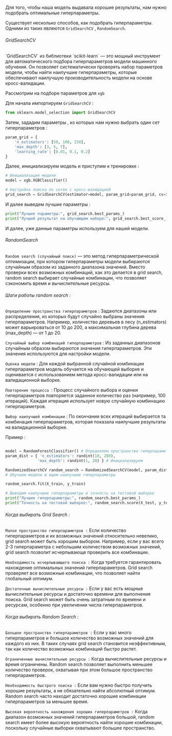 Для того, чтобы наша модель выдавала хорошие результаты, нам нужно подобрать оптимальные гиперпараметры. 

Существует несколько способов, как подобрать гиперпараметры. 
Одними из таких являются `GridSearchCV` , `RandomSearch`. 

<h6>GridSearchCV</h6>
`GridSearchCV` из библиотеки `scikit-learn` — это мощный инструмент для автоматического подбора гиперпараметров модели машинного обучения. Он позволяет систематически проверять набор параметров модели, чтобы найти наилучшие гиперпараметры, которые обеспечивают наилучшую производительность модели на основе кросс-валидации.

Рассмотрим на подборе параметров для `xgb`

Для начала импортируем `GridSearchCV` : 

```python 
from sklearn.model_selection import GridSearchCV
```

Затем, зададим параметры , из которых нам нужно выбрать один сет гиперпараметров : 

```python
param_grid = {
    'n_estimators': [50, 100, 150],
    'max_depth': [3, 5, 7],
    'learning_rate': [0.01, 0.1, 0.2]
}

```

Далее, инициализируем модель и приступим к тренировке : 

```python 
# Инициализация модели 
model = xgb.XGBClassifier() 

# Настройка поиска по сетке с кросс-валидацией 
grid_search = GridSearchCV(estimator=model, param_grid=param_grid, cv=5, scoring='accuracy', n_jobs=-1) grid_search.fit(X_train, y_train)
```

И далее выведем лучшие параметры : 

```python
print("Лучшие параметры:", grid_search.best_params_)
print("Лучший результат на обучающем наборе:", grid_search.best_score_)
```

И далее, уже данные параметры используем для нашей модели. 

<h6>RandomSearch</h6>

`Random search (случайный поиск)` — это метод гиперпараметрической оптимизации, при котором гиперпараметры модели выбираются случайным образом из заданного диапазона значений. Вместо проверки всех возможных комбинаций, как это делается в grid search, random search выбирает случайные комбинации, что позволяет сэкономить время и вычислительные ресурсы.

<h6>Шаги работы random search :</h6>

`Определение пространства гиперпараметров` : Задаются диапазоны или распределения, из которых будут случайно выбраны значения гиперпараметров. Например, количество деревьев в лесу (n_estimators) может варьироваться от 10 до 200, а максимальная глубина дерева (max_depth) — от 1 до 20.

`Случайный выбор комбинаций гиперпараметров` :  Из заданных диапазонов случайным образом выбираются значения гиперпараметров. Эти значения используются для настройки модели.

`Оценка модели` : Для каждой выбранной случайной комбинации гиперпараметров модель обучается на обучающей выборке и оценивается с использованием метода кросс-валидации или на валидационной выборке.

`Повторение процесса `: Процесс случайного выбора и оценки гиперпараметров повторяется заданное количество раз (например, 100 итераций). Каждая итерация использует новую случайную комбинацию гиперпараметров.

`Выбор наилучшей комбинации` :  По окончании всех итераций выбирается та комбинация гиперпараметров, которая показала наилучшие результаты на валидационной выборке.

Пример : 

```python 

model = RandomForestClassifier() # Определяем пространство гиперпараметров для поиска 
param_dist = { 'n_estimators': randint(10, 200), 
			  'max_depth': randint(1, 20) } # Инициализируем 

RandomizedSearchCV random_search = RandomizedSearchCV(model, param_distributions=param_dist, n_iter=100, cv=5, random_state=42, n_jobs=-1) 
# Обучаем модели и ищем наилучшие гиперпараметры 

random_search.fit(X_train, y_train) 

# Выводим наилучшие гиперпараметры и точность на тестовой выборке 
print("Лучшие гиперпараметры:", random_search.best_params_) 
print("Точность на тестовой выборке:", random_search.score(X_test, y_test))
```

 <h6>Когда выбирать Grid Search :</h6>

`Малое пространство гиперпараметров :` Если количество гиперпараметров и их возможных значений относительно невелико, grid search может быть хорошим выбором. Например, если у вас всего 2-3 гиперпараметра с небольшим количеством возможных значений, grid search позволит исчерпывающе проверить все комбинации.

`Необходимость исчерпывающего поиска :` Когда требуется гарантировать нахождение оптимальных значений гиперпараметров. Grid search проверяет все возможные комбинации, что позволяет найти глобальный оптимум.

`Достаточные вычислительные ресурсы :` Если у вас есть мощные вычислительные ресурсы и достаточно времени для выполнения поиска. Grid search может быть очень затратным по времени и ресурсам, особенно при увеличении числа гиперпараметров.

<h6>Когда выбирать Random Search :</h6>

`Большое пространство гиперпараметров :` Если у вас много гиперпараметров и большое количество возможных значений для каждого из них. В таких случаях grid search становится неэффективным, так как количество возможных комбинаций быстро растет.

`Ограниченные вычислительные ресурсы :`  Когда вычислительные ресурсы и время ограничены. Random search позволяет выполнить меньшее количество проверок, охватывая при этом большое пространство гиперпараметров.

`Необходимость быстрого поиска :` Если вам нужно быстро получить хорошие результаты, а не обязательно найти абсолютный оптимум. Random search часто находит достаточно хорошие комбинации гиперпараметров за меньшее время.

`Высокая вероятность нахождения хороших гиперпараметров :` Когда диапазон возможных значений гиперпараметров большой, random search имеет более высокую вероятность найти хорошие комбинации, поскольку случайные выборки охватывают большее пространство.
